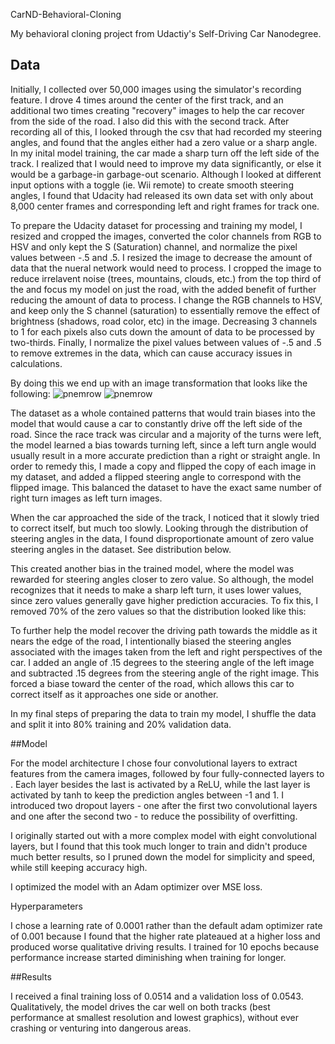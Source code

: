CarND-Behavioral-Cloning

My behavioral cloning project from Udactiy's Self-Driving Car Nanodegree.

## Data

Initially, I collected over 50,000 images using the simulator's recording feature. I drove 4 times around the center of the first track, and an additional two times creating "recovery" images to help the car recover from the side of the road. I also did this with the second track. After recording all of this, I looked through the csv that had recorded my steering angles, and found that the angles either had a zero value or a sharp angle. In my inital model training, the car made a sharp turn off the left side of the track. I realized that I would need to improve my data significantly, or else it would be a garbage-in garbage-out scenario. Although I looked at different input options with a toggle (ie. Wii remote) to create smooth steering angles, I found that Udacity had released its own data set with only about 8,000 center frames and corresponding left and right frames for track one.

To prepare the Udacity dataset for processing and training my model, I resized and cropped the images, converted the color channels from RGB to HSV and only kept the S (Saturation) channel, and normalize the pixel values between -.5 and .5. I resized the image to decrease the amount of data that the nueral network would need to process. I cropped the image to reduce irrelavent noise (trees, mountains, clouds, etc.) from the top third of the and focus my model on just the road, with the added benefit of further reducing the amount of data to process. I change the RGB channels to HSV, and keep only the S channel (saturation) to essentially remove the effect of brightness (shadows, road color, etc) in the image. Decreasing 3 channels to 1 for each pixels also cuts down the amount of data to be processed by two-thirds. Finally, I normalize the pixel values between values of -.5 and .5 to remove extremes in the data, which can cause accuracy issues in calculations. 

By doing this we end up with an image transformation that looks like the following:
![pnemrow](https://raw.github.com/pnemrow/Self-Driving-Car-Training/tree/master/CarND-Behavioral-Cloning/assets/raw_sample.png)
![pnemrow](https://raw.github.com/pnemrow/Self-Driving-Car-Training/tree/master/CarND-Behavioral-Cloning/assets/preprocessed_sample.png)

The dataset as a whole contained patterns that would train biases into the model that would cause a car to constantly drive off the left side of the road. Since the race track was circular and a majority of the turns were left, the model learned a bias towards turning left, since a left turn angle would usually result in a more accurate prediction than a right or straight angle. In order to remedy this, I made a copy and flipped the copy of each image in my dataset, and added a flipped steering angle to correspond with the flipped image. This balanced the dataset to have the exact same number of right turn images as left turn images. 

When the car approached the side of the track, I noticed that it slowly tried to correct itself, but much too slowly. Looking through the distribution of steering angles in the data, I found disproportionate amount of zero value steering angles in the dataset. See distribution below.

This created another bias in the trained model, where the model was rewarded for steering angles closer to zero value. So although, the model recognizes that it needs to make a sharp left turn, it uses lower values, since zero values generally gave higher prediction accuracies. To fix this, I removed 70% of the zero values so that the distribution looked like this:


To further help the model recover the driving path towards the middle as it nears the edge of the road, I intentionally biased the steering angles associated with the images taken from the left and right perspectives of the car. I added an angle of .15 degrees to the steering angle of the left image and subtracted .15 degrees from the steering angle of the right image. This forced a biase toward the center of the road, which allows this car to correct itself as it approaches one side or another.

In my final steps of preparing the data to train my model, I shuffle the data and split it into 80% training and 20% validation data.

##Model

For the model architecture I chose four convolutional layers to extract features from the camera images, followed by four fully-connected layers to . Each layer besides the last is activated by a ReLU, while the last layer is activated by tanh to keep the prediction angles between -1 and 1. I introduced two dropout layers - one after the first two convolutional layers and one after the second two - to reduce the possibility of overfitting.

I originally started out with a more complex model with eight convolutional layers, but I found that this took much longer to train and didn't produce much better results, so I pruned down the model for simplicity and speed, while still keeping accuracy high.

I optimized the model with an Adam optimizer over MSE loss.

Hyperparameters

I chose a learning rate of 0.0001 rather than the default adam optimizer rate of 0.001 because I found that the higher rate plateaued at a higher loss and produced worse qualitative driving results. I trained for 10 epochs because performance increase started diminishing when training for longer.

##Results

I received a final training loss of 0.0514 and a validation loss of 0.0543. Qualitatively, the model drives the car well on both tracks (best performance at smallest resolution and lowest graphics), without ever crashing or venturing into dangerous areas.